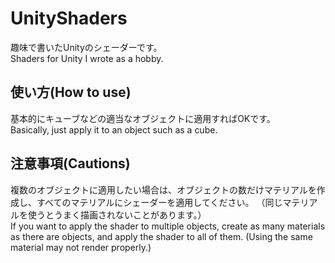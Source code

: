 # UnityShaders
趣味で書いたUnityのシェーダーです。  
Shaders for Unity I wrote as a hobby.

## 使い方(How to use)
基本的にキューブなどの適当なオブジェクトに適用すればOKです。  
Basically, just apply it to an object such as a cube.

## 注意事項(Cautions)
複数のオブジェクトに適用したい場合は、オブジェクトの数だけマテリアルを作成し、すべてのマテリアルにシェーダーを適用してください。
（同じマテリアルを使うとうまく描画されないことがあります。）  
If you want to apply the shader to multiple objects, create as many materials as there are objects, and apply the shader to all of them.
(Using the same material may not render properly.)
